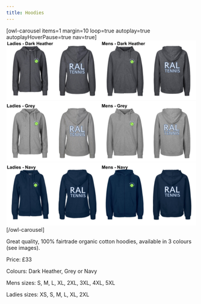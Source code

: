 ```yaml
---
title: Hoodies
---
```

[owl-carousel items=1 margin=10 loop=true autoplay=true autoplayHoverPause=true nav=true]
![](hoodies-dark-heather.png)
![](hoodies-grey.png)
![](hoodies-navy.png)
[/owl-carousel]

Great quality, 100% fairtrade organic cotton hoodies, available in 3 colours (see images). 
 
Price: £33

Colours: Dark Heather, Grey or Navy

Mens sizes: S, M, L, XL, 2XL, 3XL, 4XL, 5XL

Ladies sizes: XS, S, M, L, XL, 2XL